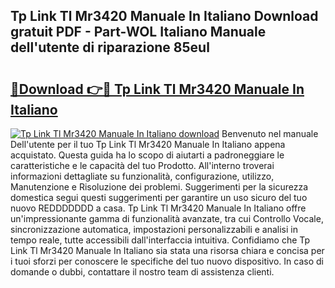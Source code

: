 ## Tp Link Tl Mr3420 Manuale In Italiano Download gratuit PDF - Part-WOL Italiano Manuale dell'utente di riparazione 85eul

# <h2><a href="http://dffiry.blite.top/?on=Tp+Link+Tl+Mr3420+Manuale+In+Italiano">🔗Download 👉🔴 Tp Link Tl Mr3420 Manuale In Italiano</a></h2>

[![Tp Link Tl Mr3420 Manuale In Italiano download](https://i.imgur.com/lujVjoI.png)](http://dffiry.blite.top/?on=Tp+Link+Tl+Mr3420+Manuale+In+Italiano)
Benvenuto nel manuale Dell'utente per il tuo Tp Link Tl Mr3420 Manuale In Italiano appena acquistato. Questa guida ha lo scopo di aiutarti a padroneggiare le caratteristiche e le capacità del tuo Prodotto. All'interno troverai informazioni dettagliate su funzionalità, configurazione, utilizzo, Manutenzione e Risoluzione dei problemi. Suggerimenti per la sicurezza domestica segui questi suggerimenti per garantire un uso sicuro del tuo nuovo REDDDDDDD a casa. Tp Link Tl Mr3420 Manuale In Italiano offre un'impressionante gamma di funzionalità avanzate, tra cui Controllo Vocale, sincronizzazione automatica, impostazioni personalizzabili e analisi in tempo reale, tutte accessibili dall'interfaccia intuitiva. Confidiamo che Tp Link Tl Mr3420 Manuale In Italiano sia stata una risorsa chiara e concisa per i tuoi sforzi per conoscere le specifiche del tuo nuovo dispositivo. In caso di domande o dubbi, contattare il nostro team di assistenza clienti.
